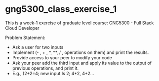 # gng5300_class_exercise_1

This is a week-1 exercise of graduate level course: GNG5300 - Full Stack Cloud Developer

Problem Statement: 

- Ask a user for two inputs
- Implement  (- , + , *, **, / , operations on them) and print the results.
- Provide access to your peer to modify your code
- Ask your peer add the third input and apply its value to the output of previous operations, and print it.
- E.g., (2+2=4; new input Is 2; 4*2, 4+2… 
